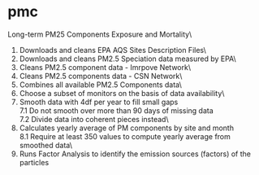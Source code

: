 # pmc
Long-term PM25 Components Exposure and Mortality\

1. Downloads and cleans EPA AQS Sites Description Files\
2. Downloads and cleans PM2.5 Speciation data measured by EPA\
3. Cleans PM2.5 component data - Imrpove Network\
4. Cleans PM2.5 components data - CSN Network\
5. Combines all available PM2.5 Components data\
6. Choose a subset of monitors on the basis of data availability\
7. Smooth data with 4df per year to fill small gaps\
  7.1 Do not smooth over more than 90 days of missing data\
  7.2 Divide data into coherent pieces instead\
8. Calculates yearly average of PM components by site and month\
  8.1 Require at least 350 values to compute yearly average from smoothed data\
9. Runs Factor Analysis to identify the emission sources (factors) of the particles

